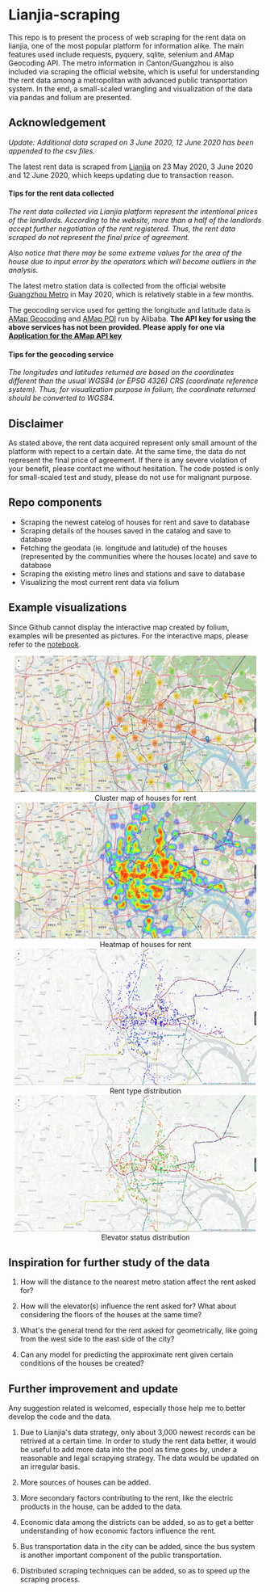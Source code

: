 # Lianjia-scraping
This repo is to present the process of web scraping for the rent data on lianjia, one of the most popular platform for information alike. The main features used include requests, pyquery, sqlite, selenium and AMap Geocoding API. The metro information in Canton/Guangzhou is also included via scraping the official website, which is useful for understanding the rent data among a metropolitan with advanced public transportation system. In the end, a small-scaled wrangling and visualization of the data via pandas and folium are presented.

## Acknowledgement

*Update: Additional data scraped on 3 June 2020, 12 June 2020 has been appended to the csv files.*

The latest rent data is scraped from [Lianjia](https://gz.lianjia.com/zufang/) on 23 May 2020, 3 June 2020 and 12 June 2020, which keeps updating due to transaction reason.

#### Tips for the rent data collected
*The rent data collected via Lianjia platform represent the intentional prices of the landlords. According to the website, more than a half of the landlords accept further negotiation of the rent registered. Thus, the rent data scraped do not represent the final price of agreement.*

*Also notice that there may be some extreme values for the area of the house due to input error by the operators which will become outliers in the analysis.*

The latest metro station data is collected from the official website [Guangzhou Metro](http://cs.gzmtr.com/ckfw/) in May 2020, which is relatively stable in a few months.

The geocoding service used for getting the longitude and latitude data is [AMap Geocoding](https://lbs.amap.com/api/webservice/guide/api/georegeo) and [AMap POI](https://lbs.amap.com/api/webservice/guide/api/search) run by Alibaba. **The API key for using the above services has not been provided. Please apply for one via [Application for the AMap API key](https://lbs.amap.com/api/webservice/guide/create-project/get-key)**

#### Tips for the geocoding service
*The longitudes and latitudes returned are based on the coordinates different than the usual WGS84 (or EPSG 4326) CRS (coordinate reference system). 
Thus, for visualization purpose in folium, the coordinate returned should be converted to WGS84.*

## Disclaimer
As stated above, the rent data acquired represent only small amount of the platform with repect to a certain date. At the same time, the data do not represent the final price of agreement. If there is any severe violation of your benefit, please contact me without hesitation. The code posted is only for small-scaled test and study, please do not use for malignant purpose.

## Repo components
- Scraping the newest catelog of houses for rent and save to database
- Scraping details of the houses saved in the catalog and save to database
- Fetching the geodata (ie. longitude and latitude) of the houses (represented by the communities where the houses locate) and save to database
- Scraping the existing metro lines and stations and save to database
- Visualizing the most current rent data via folium

## Example visualizations
Since Github cannot display the interactive map created by folium, examples will be presented as pictures. For the interactive maps, please refer to the [notebook](https://github.com/Explorer-Ken/Lianjia-scraping/blob/master/Community%20Visualization.ipynb).

<dl align="center">
  <img src="https://github.com/Explorer-Ken/Lianjia-scraping/blob/master/Cluster.jpg" width="480px" height="270px" alt="Cluster Map">
  <dd>Cluster map of houses for rent</dd>
  <img src="https://github.com/Explorer-Ken/Lianjia-scraping/blob/master/Heatmap.jpg" width="480px" height="270px" alt="Heatmap">
  <dd>Heatmap of houses for rent</dd>
  <img src="https://github.com/Explorer-Ken/Lianjia-scraping/blob/master/RentType.jpg" width="480px" height="270px" alt="RentType Distribution">
  <dd>Rent type distribution</dd>
  <img src="https://github.com/Explorer-Ken/Lianjia-scraping/blob/master/Elevator.jpg" width="480px" height="270px" alt="Elevator Status Distribution">
  <dd>Elevator status distribution</dd>
</dl>

## Inspiration for further study of the data
1. How will the distance to the nearest metro station affect the rent asked for?

2. How will the elevator(s) influence the rent asked for? What about considering the floors of the houses at the same time?

3. What's the general trend for the rent asked for geometrically, like going from the west side to the east side of the city?

4. Can any model for predicting the approximate rent given certain conditions of the houses be created?

## Further improvement and update
Any suggestion related is welcomed, especially those help me to better develop the code and the data.

1. Due to Lianjia's data strategy, only about 3,000 newest records can be retrived at a certain time.
In order to study the rent data better, it would be useful to add more data into the pool as time goes by, under a reasonable and legal scrapying strategy. The data would be updated on an irregular basis.

2. More sources of houses can be added.

3. More secondary factors contributing to the rent, like the electric products in the house, can be added to the data.

4. Economic data among the districts can be added, so as to get a better understanding of how economic factors influence the rent.

5. Bus transportation data in the city can be added, since the bus system is another important component of the public transportation.

6. Distributed scraping techniques can be added, so as to speed up the scraping process.
